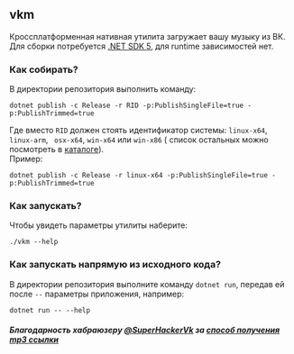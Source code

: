 ## vkm

Кроссплатформенная нативная утилита загружает вашу музыку из ВК. Для сборки потребуется [.NET SDK 5](https://dot.net),
для runtime зависимостей нет.

### Как собирать?

В директории репозитория выполнить команду:

```
dotnet publish -c Release -r RID -p:PublishSingleFile=true -p:PublishTrimmed=true
```

Где вместо `RID` должен стоять идентификатор системы: `linux-x64`, `linux-arm`, ` osx-x64`, `win-x64` или `win-x86` (
список остальных можно посмотреть в [каталоге](https://docs.microsoft.com/en-us/dotnet/core/rid-catalog)).  
Пример:

```
dotnet publish -c Release -r linux-x64 -p:PublishSingleFile=true -p:PublishTrimmed=true
```

### Как запускать?

Чтобы увидеть параметры утилиты наберите:

```
./vkm --help
```

### Как запускать напрямую из исходного кода?

В директории репозитория выполните команду `dotnet run`, передав ей после `--` параметры приложения, например:

```
dotnet run -- --help
```

##### Благодарность хабраюзеру [@SuperHackerVk](https://habr.com/ru/users/superhackervk) за [способ получения mp3 ссылки](https://habr.com/ru/post/519302/)


